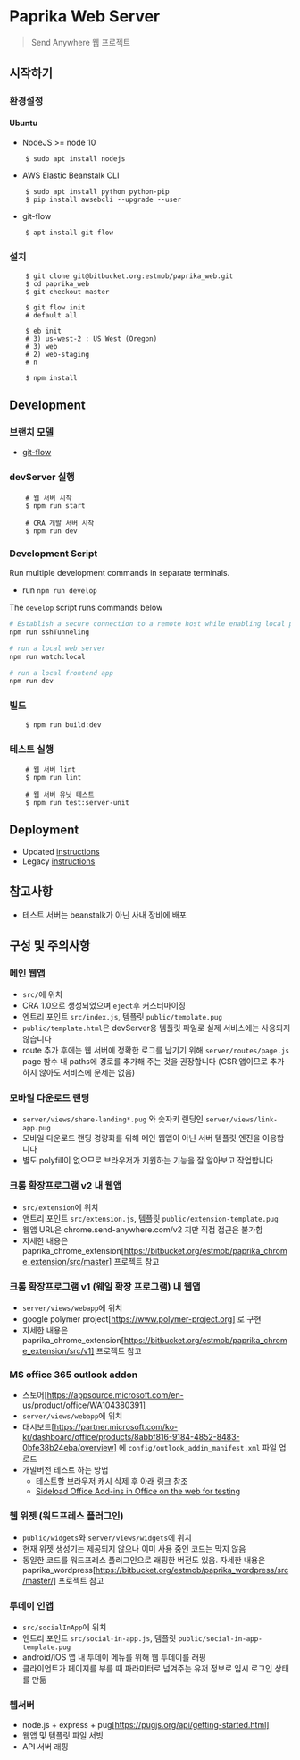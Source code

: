 # Paprika Web Server

> Send Anywhere 웹 프로젝트

## 시작하기

### 환경설정

#### Ubuntu


-   NodeJS >= node 10

```
    $ sudo apt install nodejs
```

-   AWS Elastic Beanstalk CLI

```
    $ sudo apt install python python-pip
    $ pip install awsebcli --upgrade --user
```

-   git-flow

```
    $ apt install git-flow
```

### 설치

```
    $ git clone git@bitbucket.org:estmob/paprika_web.git
    $ cd paprika_web
    $ git checkout master

    $ git flow init
    # default all

    $ eb init
    # 3) us-west-2 : US West (Oregon)
    # 3) web
    # 2) web-staging
    # n

    $ npm install
```

## Development

### 브랜치 모델

-   [git-flow](https://github.com/nvie/gitflow)

### devServer 실행

```
    # 웹 서버 시작
    $ npm run start

    # CRA 개발 서버 시작
    $ npm run dev
```

### Development Script

Run multiple development commands in separate terminals.

- run `npm run develop`

The `develop` script runs commands below

```bash
# Establish a secure connection to a remote host while enabling local port forwarding to a Redis server
npm run sshTunneling

# run a local web server
npm run watch:local

# run a local frontend app
npm run dev
```


### 빌드

```
    $ npm run build:dev
```

### 테스트 실행

```
    # 웹 서버 lint
    $ npm run lint

    # 웹 서버 유닛 테스트
    $ npm run test:server-unit
```

## Deployment

- Updated [instructions](https://confluence.rakuten-it.com/confluence/display/SA/FE+Deployment+Instructions)
- Legacy [instructions](./docs/legacy.md)


## 참고사항

-   테스트 서버는 beanstalk가 아닌 사내 장비에 배포

## 구성 및 주의사항

### 메인 웹앱

-   `src/`에 위치
-   CRA 1.0으로 생성되었으며 `eject`후 커스터마이징
-   엔트리 포인트 `src/index.js`, 템플릿 `public/template.pug`
-   `public/template.html`은 devServer용 템플릿 파일로 실제 서비스에는 사용되지 않습니다
-   route 추가 후에는 웹 서버에 정확한 로그를 남기기 위해 `server/routes/page.js` page 함수 내 paths에 경로를 추가해 주는 것을 권장합니다 (CSR 앱이므로 추가하지 않아도 서비스에 문제는 없음)

### 모바일 다운로드 랜딩

-   `server/views/share-landing*.pug` 와 숫자키 랜딩인 `server/views/link-app.pug`
-   모바일 다운로드 랜딩 경량화를 위해 메인 웹앱이 아닌 서버 템플릿 엔진을 이용합니다
-   별도 polyfill이 없으므로 브라우저가 지원하는 기능을 잘 알아보고 작업합니다

### 크롬 확장프로그램 v2 내 웹앱

-   `src/extension`에 위치
-   앤트리 포인트 `src/extension.js`, 템플릿 `public/extension-template.pug`
-   웹앱 URL은 chrome.send-anywhere.com/v2 지만 직접 접근은 불가함
-   자세한 내용은 paprika_chrome_extension[https://bitbucket.org/estmob/paprika_chrome_extension/src/master] 프로젝트 참고

### 크롬 확장프로그램 v1 (웨일 확장 프로그램) 내 웹앱

-   `server/views/webapp`에 위치
-   google polymer project[https://www.polymer-project.org] 로 구현
-   자세한 내용은 paprika_chrome_extension[https://bitbucket.org/estmob/paprika_chrome_extension/src/v1] 프로젝트 참고

### MS office 365 outlook addon

-   스토어[https://appsource.microsoft.com/en-us/product/office/WA104380391]
-   `server/views/webapp`에 위치
-   대시보드[https://partner.microsoft.com/ko-kr/dashboard/office/products/8abbf816-9184-4852-8483-0bfe38b24eba/overview] 에 `config/outlook_addin_manifest.xml` 파일 업로드
-   개발버전 테스트 하는 방법
    -   테스트할 브라우저 캐시 삭제 후 아래 링크 참조
    -   [Sideload Office Add-ins in Office on the web for testing](https://docs.microsoft.com/en-us/office/dev/add-ins/testing/sideload-office-add-ins-for-testing)

### 웹 위젯 (워드프레스 플러그인)

-   `public/widgets`와 `server/views/widgets`에 위치
-   현재 위젯 생성기는 제공되지 않으나 이미 사용 중인 코드는 막지 않음
-   동일한 코드를 워드프레스 플러그인으로 래핑한 버전도 있음. 자세한 내용은 paprika_wordpress[https://bitbucket.org/estmob/paprika_wordpress/src/master/] 프로젝트 참고

### 투데이 인앱

-   `src/socialInApp`에 위치
-   엔트리 포인트 `src/social-in-app.js`, 템플릿 `public/social-in-app-template.pug`
-   android/iOS 앱 내 투데이 메뉴를 위해 웹 투데이를 래핑
-   클라이언트가 페이지를 부를 때 파라미터로 넘겨주는 유저 정보로 임시 로그인 상태를 만듦

### 웹서버

-   node.js + express + pug[https://pugjs.org/api/getting-started.html]
-   웹앱 및 템플릿 파일 서빙
-   API 서버 래핑

